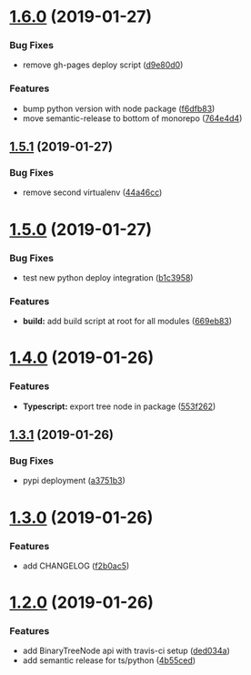 # [1.6.0](https://github.com/justindujardin/mathtastic/compare/v1.5.1...v1.6.0) (2019-01-27)


### Bug Fixes

* remove gh-pages deploy script ([d9e80d0](https://github.com/justindujardin/mathtastic/commit/d9e80d0))


### Features

* bump python version with node package ([f6dfb83](https://github.com/justindujardin/mathtastic/commit/f6dfb83))
* move semantic-release to bottom of monorepo ([764e4d4](https://github.com/justindujardin/mathtastic/commit/764e4d4))

## [1.5.1](https://github.com/justindujardin/mathtastic/compare/v1.5.0...v1.5.1) (2019-01-27)


### Bug Fixes

* remove second virtualenv ([44a46cc](https://github.com/justindujardin/mathtastic/commit/44a46cc))

# [1.5.0](https://github.com/justindujardin/mathtastic/compare/v1.4.0...v1.5.0) (2019-01-27)


### Bug Fixes

* test new python deploy integration ([b1c3958](https://github.com/justindujardin/mathtastic/commit/b1c3958))


### Features

* **build:** add build script at root for all modules ([669eb83](https://github.com/justindujardin/mathtastic/commit/669eb83))

# [1.4.0](https://github.com/justindujardin/mathtastic/compare/v1.3.1...v1.4.0) (2019-01-26)


### Features

* **Typescript:** export tree node in package ([553f262](https://github.com/justindujardin/mathtastic/commit/553f262))

## [1.3.1](https://github.com/justindujardin/mathtastic/compare/v1.3.0...v1.3.1) (2019-01-26)


### Bug Fixes

* pypi deployment ([a3751b3](https://github.com/justindujardin/mathtastic/commit/a3751b3))

# [1.3.0](https://github.com/justindujardin/mathtastic/compare/v1.2.0...v1.3.0) (2019-01-26)


### Features

* add CHANGELOG ([f2b0ac5](https://github.com/justindujardin/mathtastic/commit/f2b0ac5))

# [1.2.0](https://github.com/justindujardin/mathtastic/compare/v1.1.0...v1.2.0) (2019-01-26)


### Features

* add BinaryTreeNode api with travis-ci setup ([ded034a](https://github.com/justindujardin/mathtastic/commit/ded034a))
* add semantic release for ts/python ([4b55ced](https://github.com/justindujardin/mathtastic/commit/4b55ced))
